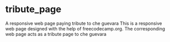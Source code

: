 # tribute_page
A responsive web page paying tribute to che guevara
This is a responsive web page designed with the help of freecodecamp.org. 
The corresponding web page acts as a tribute page to che guevara
